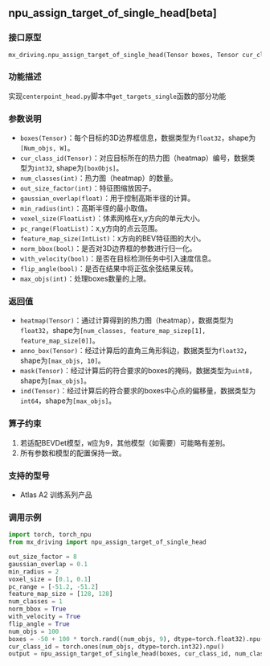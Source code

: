 ## npu_assign_target_of_single_head[beta]
### 接口原型
```python
mx_driving.npu_assign_target_of_single_head(Tensor boxes, Tensor cur_class_id, int num_classes int out_size_factor, float gaussian_overlap, int min_radius, FloatList voxel_size, FloatList pc_range, IntList feature_map_size, bool norm_bbox, bool with_velocity, bool flip_angle, int max_objs) -> (Tensor heatmap, Tensor anno_box, Tensor ind, Tensor mask)
```
### 功能描述
实现`centerpoint_head.py`脚本中`get_targets_single`函数的部分功能
### 参数说明
- `boxes(Tensor)`：每个目标的3D边界框信息，数据类型为`float32`，shape为`[Num_objs, W]`。
- `cur_class_id(Tensor)`：对应目标所在的热力图（heatmap）编号，数据类型为`int32`, shape为`[boxObjs]`。
- `num_classes(int)`：热力图（heatmap）的数量。
- `out_size_factor(int)`：特征图缩放因子。
- `gaussian_overlap(float)`：用于控制高斯半径的计算。
- `min_radius(int)`：高斯半径的最小取值。
- `voxel_size(FloatList)`：体素网格在x,y方向的单元大小。
- `pc_range(FloatList)`：x,y方向的点云范围。
- `feature_map_size(IntList)`：x方向的BEV特征图的大小。
- `norm_bbox(bool)`：是否对3D边界框的参数进行归一化。
- `with_velocity(bool)`：是否在目标检测任务中引入速度信息。
- `flip_angle(bool)`：是否在结果中将正弦余弦结果反转。
- `max_objs(int)`：处理boxes数量的上限。
### 返回值
- `heatmap(Tensor)`：通过计算得到的热力图（heatmap），数据类型为`float32`，shape为`[num_classes, feature_map_sizep[1], feature_map_size[0]]`。
- `anno_box(Tensor)`：经过计算后的直角三角形斜边，数据类型为`float32`，shape为`[max_objs, 10]`。
- `mask(Tensor)`：经过计算后的符合要求的boxes的掩码，数据类型为`uint8`，shape为`[max_objs]`。
- `ind(Tensor)`：经过计算后的符合要求的boxes中心点的偏移量，数据类型为`int64`，shape为`[max_objs]`。
### 算子约束
1. 若适配BEVDet模型，`W`应为9，其他模型（如需要）可能略有差别。
2. 所有参数和模型的配置保持一致。
### 支持的型号
- Atlas A2 训练系列产品
### 调用示例
```python
import torch, torch_npu
from mx_driving import npu_assign_target_of_single_head

out_size_factor = 8
gaussian_overlap = 0.1
min_radius = 2
voxel_size = [0.1, 0.1]
pc_range = [-51.2, -51.2]
feature_map_size = [128, 128]
num_classes = 1
norm_bbox = True
with_velocity = True
flip_angle = True
num_objs = 100
boxes = -50 + 100 * torch.rand((num_objs, 9), dtype=torch.float32).npu()
cur_class_id = torch.ones(num_objs, dtype=torch.int32).npu()
output = npu_assign_target_of_single_head(boxes, cur_class_id, num_classes, out_size_factor, gaussian_overlap, min_radius, voxel_size, pc_range, feature_map_size, norm_bbox, with_velocity, flip_angle)
```